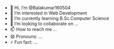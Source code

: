 - 👋 Hi, I’m @Balakumar160504
- 👀 I’m interested in Web Development
- 🌱 I’m currently learning B.Sc.Computer Science
- 💞️ I’m looking to collaborate on ...
- 📫 How to reach me ...
- 😄 Pronouns: ...
- ⚡ Fun fact: ...

<!---
Balakumar160504/Balakumar160504 is a ✨ special ✨ repository because its `README.md` (this file) appears on your GitHub profile.
You can click the Preview link to take a look at your changes.
--->
